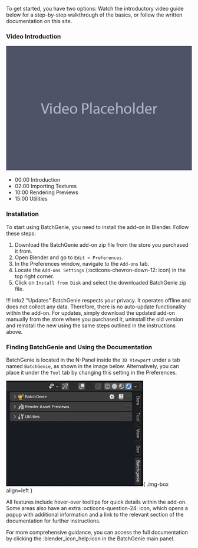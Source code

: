 To get started, you have two options: Watch the introductory video guide below for a step-by-step walkthrough of the basics, or follow the written documentation on this site.

### Video Introduction

![Video Placeholder](images/other/video_placeholder.png)

>
- 00:00 Introduction
- 02:00 Importing Textures
- 10:00 Rendering Previews
- 15:00 Utilities


### Installation

To start using BatchGenie, you need to install the add-on in Blender. Follow these steps:

1. Download the BatchGenie add-on zip file from the store you purchased it from.
2. Open Blender and go to `Edit > Preferences`.
3. In the Preferences window, navigate to the `Add-ons` tab.
4. Locate the `Add-ons Settings` (:octicons-chevron-down-12: icon) in the top right corner.
5. Click on `Install from Disk` and select the downloaded BatchGenie zip file.

!!! info2 "Updates"
    BatchGenie respects your privacy. It operates offline and does not collect any data. Therefore, there is no auto-update functionality within the add-on. For updates, simply download the updated add-on manually from the store where you purchased it, uninstall the old version and reinstall the new using the same steps outlined in the instructions above.


### Finding BatchGenie and Using the Documentation

BatchGenie is located in the N-Panel inside the `3D Viewport` under a tab named `BatchGenie`, as shown in the image below. Alternatively, you can place it under the `Tool` tab by changing this setting in the Preferences.

![Addon Location](images/addon_location.png){ .img-box align=left }

All features include hover-over tooltips for quick details within the add-on. Some areas also have an extra :octicons-question-24: icon, which opens a popup with additional information and a link to the relevant section of the documentation for further instructions.

For more comprehensive guidance, you can access the full documentation by clicking the :blender_icon_help:icon in the BatchGenie main panel.